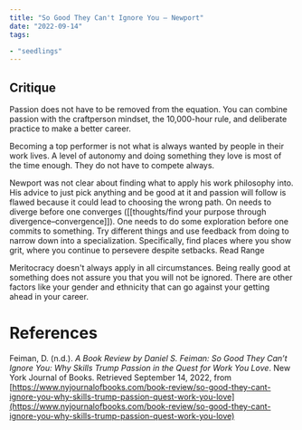 ```yaml
---
title: "So Good They Can't Ignore You — Newport"
date: "2022-09-14"
tags:

- "seedlings"
---
```


## Critique

Passion does not have to be removed from the equation. You can combine passion with the craftperson mindset, the 10,000-hour rule, and deliberate practice to make a better career.

Becoming a top performer is not what is always wanted by people in their work lives. A level of autonomy and doing something they love is most of the time enough. They do not have to compete always.

Newport was not clear about finding what to apply his work philosophy into. His advice to just pick anything and be good at it and passion will follow is flawed because it could lead to choosing the wrong path. On needs to diverge before one converges ([[thoughts/find your purpose through divergence–convergence]]). One needs to do some exploration before one commits to something. Try different things and use feedback from doing to narrow down into a specialization. Specifically, find places where you show grit, where you continue to persevere despite setbacks. Read Range

Meritocracy doesn't always apply in all circumstances. Being really good at something does not assure you that you will not be ignored. There are other factors like your gender and ethnicity that can go against your getting ahead in your career.

# References

Feiman, D. (n.d.). _A Book Review by Daniel S. Feiman: So Good They Can’t Ignore You: Why Skills Trump Passion in the Quest for Work You Love_. New York Journal of Books. Retrieved September 14, 2022, from [https://www.nyjournalofbooks.com/book-review/so-good-they-cant-ignore-you-why-skills-trump-passion-quest-work-you-love](https://www.nyjournalofbooks.com/book-review/so-good-they-cant-ignore-you-why-skills-trump-passion-quest-work-you-love)